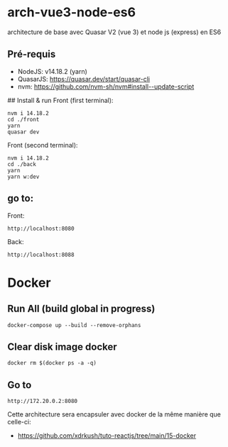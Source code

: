 # arch-vue3-node-es6
architecture de base avec Quasar V2 (vue 3) et node js (express) en ES6

## Pré-requis
  - NodeJS: v14.18.2 (yarn)
  - QuasarJS: https://quasar.dev/start/quasar-cli
  - nvm: https://github.com/nvm-sh/nvm#install--update-script

## Install & run
Front (first terminal):
```
nvm i 14.18.2
cd ./front
yarn
quasar dev
```

Front (second terminal):
```
nvm i 14.18.2
cd ./back
yarn
yarn w:dev
```

## go to:
Front:
```
http://localhost:8080
```
Back:
```
http://localhost:8088
```

# Docker
## Run All (build global in progress)
```
docker-compose up --build --remove-orphans
```

## Clear disk image docker
```
docker rm $(docker ps -a -q)
```

## Go to
```
http://172.20.0.2:8080
```

Cette architecture sera encapsuler avec docker de la même manière que celle-ci:
  - https://github.com/xdrkush/tuto-reactjs/tree/main/15-docker

